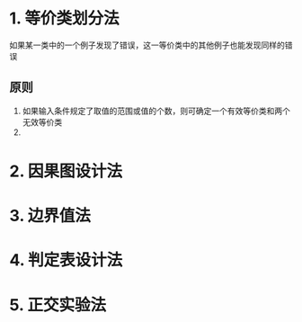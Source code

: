 # 1. 等价类划分法
如果某一类中的一个例子发现了错误，这一等价类中的其他例子也能发现同样的错误

## 原则
1. 如果输入条件规定了取值的范围或值的个数，则可确定一个有效等价类和两个无效等价类
2. 
# 2. 因果图设计法
# 3. 边界值法
# 4. 判定表设计法

# 5. 正交实验法